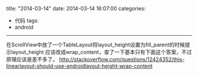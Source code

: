 title: "2014-03-14"
date: 2014-03-14 16:07:00
categories:
- 代码
tags:
- android
---

在ScrollView中放了一个TableLayout将layout_height设置为fill_parent的时候提示layout_height 应该改成wrap_content，查了一下基本只有下面这个答案，不过原理应该是差不多了。
http://stackoverflow.com/questions/12424352/this-linearlayout-should-use-androidlayout-height-wrap-content
